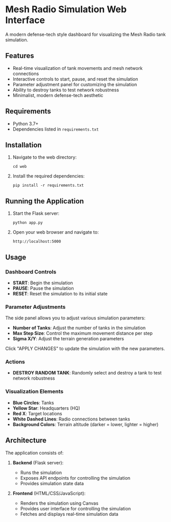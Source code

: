 # Mesh Radio Simulation Web Interface

A modern defense-tech style dashboard for visualizing the Mesh Radio tank simulation.

## Features

- Real-time visualization of tank movements and mesh network connections
- Interactive controls to start, pause, and reset the simulation
- Parameter adjustment panel for customizing the simulation
- Ability to destroy tanks to test network robustness
- Minimalist, modern defense-tech aesthetic

## Requirements

- Python 3.7+
- Dependencies listed in `requirements.txt`

## Installation

1. Navigate to the web directory:
   ```
   cd web
   ```

2. Install the required dependencies:
   ```
   pip install -r requirements.txt
   ```

## Running the Application

1. Start the Flask server:
   ```
   python app.py
   ```

2. Open your web browser and navigate to:
   ```
   http://localhost:5000
   ```

## Usage

### Dashboard Controls

- **START**: Begin the simulation
- **PAUSE**: Pause the simulation
- **RESET**: Reset the simulation to its initial state

### Parameter Adjustments

The side panel allows you to adjust various simulation parameters:

- **Number of Tanks**: Adjust the number of tanks in the simulation
- **Max Step Size**: Control the maximum movement distance per step
- **Sigma X/Y**: Adjust the terrain generation parameters

Click "APPLY CHANGES" to update the simulation with the new parameters.

### Actions

- **DESTROY RANDOM TANK**: Randomly select and destroy a tank to test network robustness

### Visualization Elements

- **Blue Circles**: Tanks
- **Yellow Star**: Headquarters (HQ)
- **Red X**: Target locations
- **White Dashed Lines**: Radio connections between tanks
- **Background Colors**: Terrain altitude (darker = lower, lighter = higher)

## Architecture

The application consists of:

1. **Backend** (Flask server):
   - Runs the simulation
   - Exposes API endpoints for controlling the simulation
   - Provides simulation state data

2. **Frontend** (HTML/CSS/JavaScript):
   - Renders the simulation using Canvas
   - Provides user interface for controlling the simulation
   - Fetches and displays real-time simulation data
